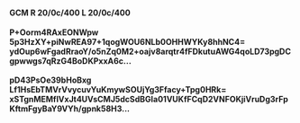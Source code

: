 #### GCM R 20/0c/400 L 20/0c/400
**P+Oorm4RAxEONWpw**<br/>**5p3HzXY+piNwREA97+1qogWOU6NLb0OHHWYKy8hhNC4=**<br/>**ydOup6wFgadRraoY/o5nZq0M2+oajv8arqtr4fFDkutuAWG4qoLD73pgDCgpwwgs7qRzG4BoDKPxxA6c...**<br/><br/>
**pD43PsOe39bHoBxg**<br/>**Lf1HsEbTMVrVvycuvYuKmywSOUjYg3Ffacy+Tpg0HRk=**<br/>**xSTgnMEMfIVxJt4UVsCMJ5dcSdBGIa01VUKfFCqD2VNFOKjiVruDg3rFpKftmFgyBaY9VYh/gpnk58H3...**